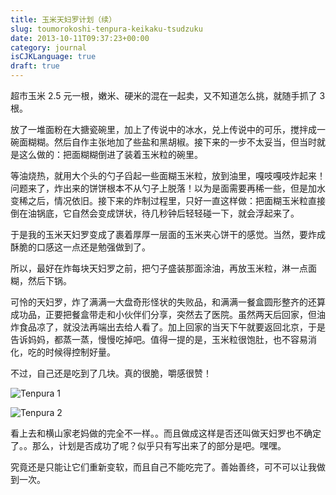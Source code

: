 ```yaml
---
title: 玉米天妇罗计划（续）
slug: toumorokoshi-tenpura-keikaku-tsudzuku
date: 2013-10-11T09:37:23+00:00
category: journal
isCJKLanguage: true
draft: true
---
```


超市玉米 2.5 元一根，嫩米、硬米的混在一起卖，又不知道怎么挑，就随手抓了 3 根。

放了一堆面粉在大搪瓷碗里，加上了传说中的冰水，兑上传说中的可乐，搅拌成一碗面糊糊。然后自作主张地加了些盐和黑胡椒。接下来的一步不太妥当，但当时就是这么做的：把面糊糊倒进了装着玉米粒的碗里。

等油烧热，就用大个头的勺子舀起一些面糊玉米粒，放到油里，嘎吱嘎吱炸起来！问题来了，炸出来的饼饼根本不从勺子上脱落！以为是面需要再稀一些，但是加水变稀之后，情况依旧。接下来的炸制过程里，只好一直这样做：把面糊玉米粒直接倒在油锅底，它自然会变成饼状，待几秒钟后轻轻碰一下，就会浮起来了。

于是我的玉米天妇罗变成了裹着厚厚一层面的玉米夹心饼干的感觉。当然，要炸成酥脆的口感这一点还是勉强做到了。

所以，最好在炸每块天妇罗之前，把勺子盛装那面涂油，再放玉米粒，淋一点面糊，然后下锅。

可怜的天妇罗，炸了满满一大盘奇形怪状的失败品，和满满一餐盒圆形整齐的还算成功品，正要把餐盒带走和小伙伴们分享，突然去了医院。虽然两天后回家，但油炸食品凉了，就没法再端出去给人看了。加上回家的当天下午就要返回北京，于是告诉妈妈，都蒸一蒸，慢慢吃掉吧。值得一提的是，玉米粒很饱肚，也不容易消化，吃的时候得控制好量。

不过，自己还是吃到了几块。真的很脆，嚼感很赞！

![Tenpura 1](/img/tenpura/toumorokoshi-tenpura-tsudzuku-1.jpg)

![Tenpura 2](/img/tenpura/toumorokoshi-tenpura-tsudzuku-2.jpg)

看上去和横山家老妈做的完全不一样。。而且做成这样是否还叫做天妇罗也不确定了。。那么，计划是否成功了呢？似乎只有写出来了的部分是吧。嘿嘿。

究竟还是只能让它们重新变软，而且自己不能吃完了。善始善终，可不可以让我做到一次。
